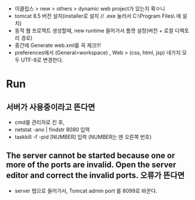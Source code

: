 - 이클립스 > new > others > dynamic web project가 있는지 확ㅇ니
- tomcat 8.5 버전 설치(installer로 설치 // .exe 눌러서 C:\Program Files\ 에 설치)
- 동적 웹 프로젝트 생성할때, new runtime 들어가서 톰캣 설정(버전 + 로컬 디렉토리 경로)
- 중간에 Generate web.xml를 꼭 체크!!!
- preferences에서 (General>workspace) , Web > (css, html, jsp) 네가지 모두 UTF-8로 변경한다.
# Run
## 서버가 사용중이라고 뜬다면
- cmd를 관리자로 킨 후,
- netstat -ano | findstr 8080 입력
- taskkill -f -pid [NUMBER] 입력 (NUMBER는 맨 오른쪽 번호)
## The server cannot be started because one or more of the ports are invalid. Open the server editor and correct the invalid ports. 오류가 뜬다면
- server 탭으로 들어가서, Tomcat admin port 를 8099로 바꾼다.